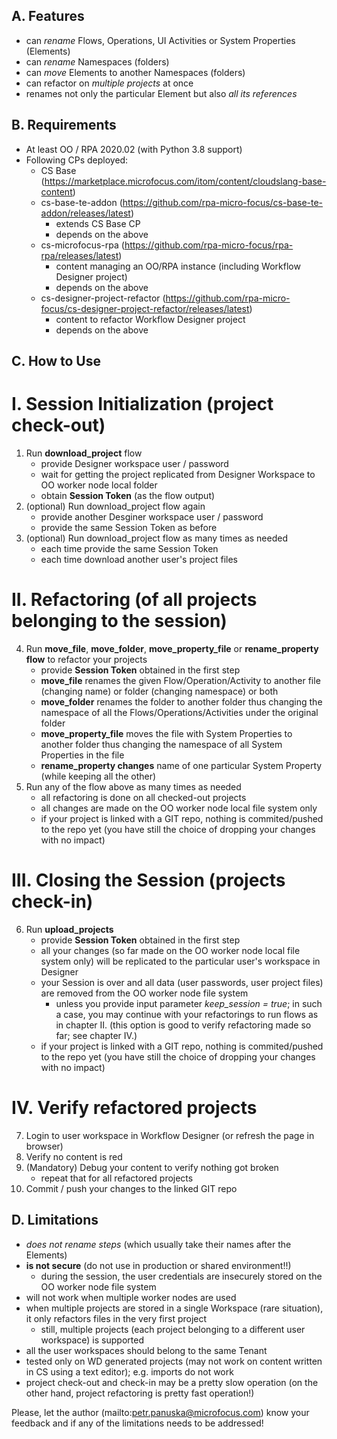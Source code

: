A. Features
-----------
  - can _rename_ Flows, Operations, UI Activities or System Properties (Elements)
  - can _rename_ Namespaces (folders)
  - can _move_ Elements to another Namespaces (folders)
  - can refactor on _multiple projects_ at once
  - renames not only the particular Element but also _all its references_

B. Requirements
---------------
  - At least OO / RPA 2020.02 (with Python 3.8 support)
  - Following CPs deployed:
    - CS Base (https://marketplace.microfocus.com/itom/content/cloudslang-base-content)
	- cs-base-te-addon (https://github.com/rpa-micro-focus/cs-base-te-addon/releases/latest)
      - extends CS Base CP
      - depends on the above
	- cs-microfocus-rpa (https://github.com/rpa-micro-focus/rpa-rpa/releases/latest)
      - content managing an OO/RPA instance (including Workflow Designer project)
      - depends on the above
	- cs-designer-project-refactor (https://github.com/rpa-micro-focus/cs-designer-project-refactor/releases/latest)
      - content to refactor	Workflow Designer project
	  - depends on the above
    
C. How to Use
-------------
I. Session Initialization (project check-out)
=========================
  1. Run **download_project** flow
     - provide Designer workspace user / password 
     - wait for getting the project replicated from Designer Workspace to OO worker node local folder
     - obtain **Session Token** (as the flow output)
  2. (optional) Run download_project flow again
     - provide another Desginer workspace user / password
     - provide the same Session Token as before
  3. (optional) Run download_project flow as many times as needed
     - each time provide the same Session Token
     - each time download another user's project files


II. Refactoring (of all projects belonging to the session)
==========================================================
  4. Run **move_file**, **move_folder**, **move_property_file** or **rename_property flow** to refactor your projects
     - provide **Session Token** obtained in the first step
     - **move_file** renames the given Flow/Operation/Activity to another file (changing name) or folder (changing namespace) or both
     - **move_folder** renames the folder to another folder thus changing the namespace of all the Flows/Operations/Activities under the original folder
     - **move_property_file** moves the file with System Properties to another folder thus changing the namespace of all System Properties in the file
     - **rename_property changes** name of one particular System Property (while keeping all the other)
  5. Run any of the flow above as many times as needed
     - all refactoring is done on all checked-out projects
     - all changes are made on the OO worker node local file system only
     - if your project is linked with a GIT repo, nothing is commited/pushed to the repo yet (you have still the choice of dropping your changes with no impact)
   
III. Closing the Session (projects check-in)
============================================
  6. Run **upload_projects**
     - provide **Session Token** obtained in the first step
     - all your changes (so far made on the OO worker node local file system only) will be replicated to the particular user's workspace in Designer
     - your Session is over and all data (user passwords, user project files) are removed from the OO worker node file system
         - unless you provide input parameter _keep_session = true_; in such a case, you may continue with your refactorings to run flows as in chapter II. (this option is good to verify refactoring made so far; see chapter IV.)
     - if your project is linked with a GIT repo, nothing is commited/pushed to the repo yet (you have still the choice of dropping your changes with no impact)
	
IV. Verify refactored projects
==============================
  7. Login to user workspace in Workflow Designer (or refresh the page in browser)
  8. Verify no content is red
  9. (Mandatory) Debug your content to verify nothing got broken
      - repeat that for all refactored projects
  10. Commit / push your changes to the linked GIT repo

D. Limitations
--------------
  - _does not rename steps_ (which usually take their names after the Elements)
  - **is not secure** (do not use in production or shared environment!!)
    - during the session, the user credentials are insecurely stored on the OO worker node file system
  - will not work when multiple worker nodes are used
  - when multiple projects are stored in a single Workspace (rare situation), it only refactors files in the very first project
    - still, multiple projects (each project belonging to a different user workspace) is supported
  - all the user workspaces should belong to the same Tenant
  - tested only on WD generated projects (may not work on content written in CS using a text editor); e.g. imports do not work
  - project check-out and check-in may be a pretty slow operation (on the other hand, project refactoring is pretty fast operation!)
	
Please, let the author (mailto:petr.panuska@microfocus.com) know your feedback and if any of the limitations needs to be addressed!
